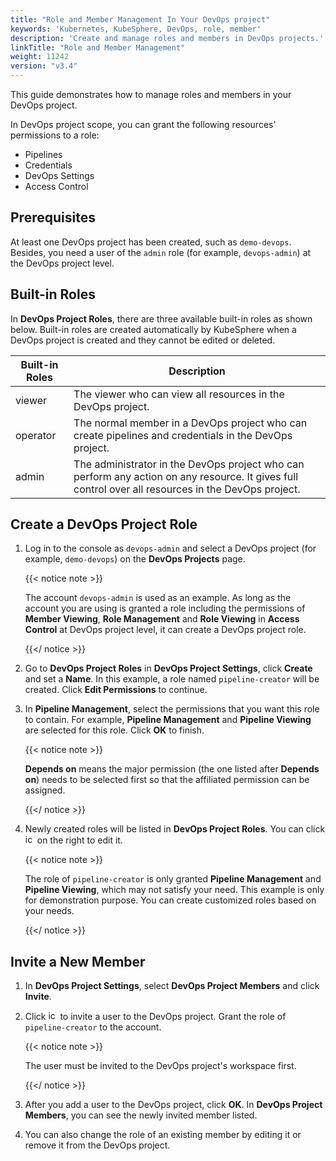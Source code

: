 ```yaml
---
title: "Role and Member Management In Your DevOps project"
keywords: 'Kubernetes, KubeSphere, DevOps, role, member'
description: 'Create and manage roles and members in DevOps projects.'
linkTitle: "Role and Member Management"
weight: 11242
version: "v3.4"
---
```


This guide demonstrates how to manage roles and members in your DevOps project.

In DevOps project scope, you can grant the following resources' permissions to a role:

- Pipelines
- Credentials
- DevOps Settings
- Access Control

## Prerequisites

At least one DevOps project has been created, such as `demo-devops`. Besides, you need a user of the `admin` role (for example, `devops-admin`) at the DevOps project level. 

## Built-in Roles

In **DevOps Project Roles**, there are three available built-in roles as shown below. Built-in roles are created automatically by KubeSphere when a DevOps project is created and they cannot be edited or deleted.

| Built-in Roles     | Description                                                  |
| ------------------ | ------------------------------------------------------------ |
| viewer | The viewer who can view all resources in the DevOps project. |
| operator   | The normal member in a DevOps project who can create pipelines and credentials in the DevOps project. |
| admin     | The administrator in the DevOps project who can perform any action on any resource. It gives full control over all resources in the DevOps project. |

## Create a DevOps Project Role

1. Log in to the console as `devops-admin` and select a DevOps project (for example, `demo-devops`) on the **DevOps Projects** page.

   {{< notice note >}}

   The account `devops-admin` is used as an example. As long as the account you are using is granted a role including the permissions of **Member Viewing**, **Role Management** and **Role Viewing** in **Access Control** at DevOps project level, it can create a DevOps project role.

   {{</ notice >}} 

2. Go to **DevOps Project Roles** in **DevOps Project Settings**, click **Create** and set a **Name**. In this example, a role named `pipeline-creator` will be created. Click **Edit Permissions** to continue.

3. In **Pipeline Management**, select the permissions that you want this role to contain. For example, **Pipeline Management** and **Pipeline Viewing** are selected for this role. Click **OK** to finish.

   {{< notice note >}} 

   **Depends on** means the major permission (the one listed after **Depends on**) needs to be selected first so that the affiliated permission can be assigned.

   {{</ notice >}} 

4. Newly created roles will be listed in **DevOps Project Roles**. You can click <img src="/images/docs/v3.x/common-icons/three-dots.png" height="15px" alt="icon"> on the right to edit it.

   {{< notice note >}} 

   The role of `pipeline-creator` is only granted **Pipeline Management** and **Pipeline Viewing**, which may not satisfy your need. This example is only for demonstration purpose. You can create customized roles based on your needs.

   {{</ notice >}} 

## Invite a New Member

1. In **DevOps Project Settings**, select **DevOps Project Members** and click **Invite**.

2. Click <img src="/images/docs/v3.x/common-icons/invite-member-button.png" height="15px" alt="icon"> to invite a user to the DevOps project. Grant the role of `pipeline-creator` to the account. 

   {{< notice note >}} 

   The user must be invited to the DevOps project's workspace first.

   {{</ notice >}} 

3. After you add a user to the DevOps project, click **OK**. In **DevOps Project Members**, you can see the newly invited member listed.

4. You can also change the role of an existing member by editing it or remove it from the DevOps project.


